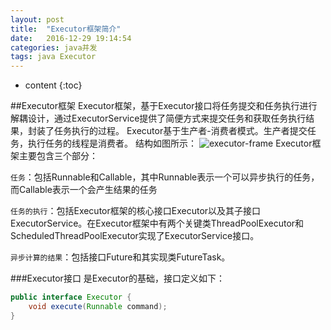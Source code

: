 ```yaml
---
layout: post
title:  "Executor框架简介"
date:   2016-12-29 19:14:54
categories: java并发
tags: java Executor
---
```


* content
{:toc}

##Executor框架
Executor框架，基于Executor接口将任务提交和任务执行进行解耦设计，通过ExecutorService提供了简便方式来提交任务和获取任务执行结果，封装了任务执行的过程。
Executor基于生产者-消费者模式。生产者提交任务，执行任务的线程是消费者。
结构如图所示：
![executor-frame]({{"/css/pics/executor-frame.jpg"}}) 
Executor框架主要包含三个部分：

`任务`：包括Runnable和Callable，其中Runnable表示一个可以异步执行的任务，而Callable表示一个会产生结果的任务

`任务的执行`：包括Executor框架的核心接口Executor以及其子接口ExecutorService。在Executor框架中有两个关键类ThreadPoolExecutor和ScheduledThreadPoolExecutor实现了ExecutorService接口。

`异步计算的结果`：包括接口Future和其实现类FutureTask。

###Executor接口
是Executor的基础，接口定义如下：
```java
public interface Executor {
    void execute(Runnable command);
}
```